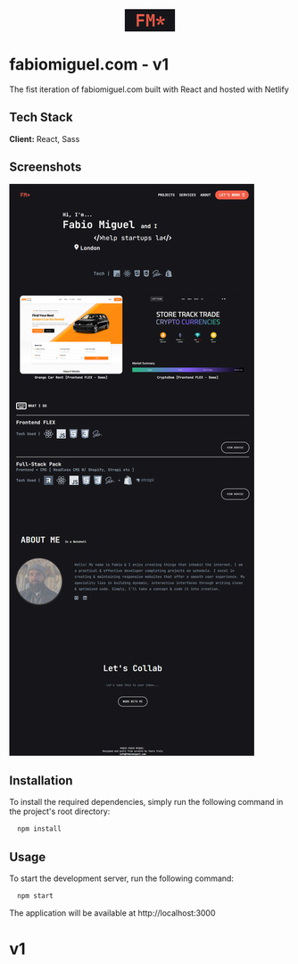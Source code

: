 <div align='center'><img src="src/images/github/fm_logo.png"/></div>

# fabiomiguel.com - v1

The fist iteration of fabiomiguel.com built with React and hosted with Netlify

## Tech Stack

**Client:** React, Sass

## Screenshots

![App Screenshot](src/images/github/fabio_miguel_portfolio_website_screenshot.png)

## Installation

To install the required dependencies, simply run the following command in the project's root directory:

```bash
  npm install
```

## Usage

To start the development server, run the following command:

```bash
  npm start
```

The application will be available at http://localhost:3000
# v1
